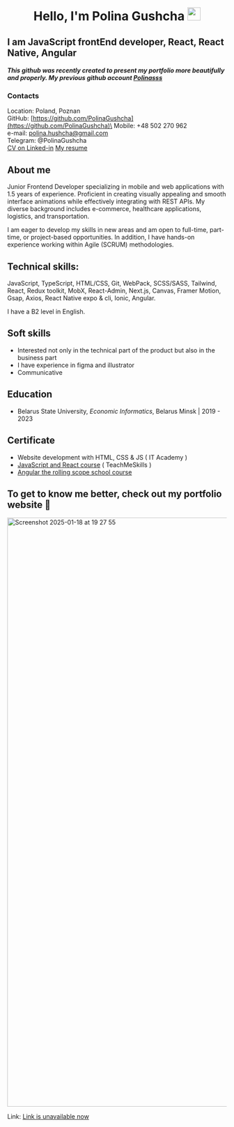 <h1 align="center">Hello, I'm Polina Gushcha <img src="https://user-images.githubusercontent.com/39955420/147578264-bae0526c-028a-49d2-8af8-d08bb4edbd2a.gif" height="30" width="30"></h1>

## I am JavaScript frontEnd developer, React, React Native, Angular

#### <i>This github was recently created to present my portfolio more beautifully and properly. My previous github account [Polinasss](https://github.com/Polinasss)</i>

### Contacts

Location: Poland, Poznan\
GitHub: [https://github.com/PolinaGushcha](https://github.com/PolinaGushcha)\
Mobile: +48 502 270 962\
e-mail: polina.hushcha@gmail.com\
Telegram: @PolinaGushcha\
[CV on Linked-in](https://www.linkedin.com/in/polina-gushcha/)
[My resume]([https://www.linkedin.com/in/polina-gushcha/](https://docs.google.com/document/d/1dHFdX55J9j-xp1EzEMZhqwWBPvKL-pK3yGY5ztYZ4Q8/edit?usp=sharing))

## About me

Junior Frontend Developer specializing in mobile and web applications with 1.5 years of experience. Proficient in creating visually appealing and smooth interface animations while effectively integrating with REST APIs. My diverse background includes e-commerce, healthcare applications, logistics, and transportation.

I am eager to develop my skills in new areas and am open to full-time, part-time, or project-based opportunities. In addition, I have hands-on experience working within Agile (SCRUM) methodologies.

## Technical skills:

JavaScript, TypeScript, HTML/CSS, Git, WebPack, SCSS/SASS, Tailwind, React, Redux toolkit, MobX, React-Admin, Next.js, Canvas, Framer Motion, Gsap, Axios, React Native expo & cli, Ionic, Angular.

I have a B2 level in English.

## Soft skills

- Interested not only in the technical part of the product but also in the business part
- I have experience in figma and illustrator
- Communicative

## Education

- Belarus State University,
  _Economic Informatics_, Belarus Minsk | 2019 - 2023

## Certificate

- Website development with HTML, CSS & JS ( IT Academy )
- [JavaScript and React course](https://app.rs.school/certificate/d3d024a3) ( TeachMeSkills )
- [Angular the rolling scope school course](https://app.rs.school/certificate/d3d024a3)

## To get to know me better, check out my portfolio website 🤝

<img width="1353" alt="Screenshot 2025-01-18 at 19 27 55" src="https://github.com/user-attachments/assets/7308a591-0429-45d1-8064-8be6027d0098" />

Link: [Link is unavailable now]()
